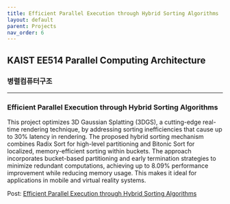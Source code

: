```yaml
---
title: Efficient Parallel Execution through Hybrid Sorting Algorithms
layout: default
parent: Projects
nav_order: 6
---
```


## KAIST EE514 Parallel Computing Architecture
### 병렬컴퓨터구조  

---

### Efficient Parallel Execution through Hybrid Sorting Algorithms  

This project optimizes 3D Gaussian Splatting (3DGS), a cutting-edge real-time rendering technique, by addressing sorting inefficiencies that cause up to 30% latency in rendering. The proposed hybrid sorting mechanism combines Radix Sort for high-level partitioning and Bitonic Sort for localized, memory-efficient sorting within buckets. The approach incorporates bucket-based partitioning and early termination strategies to minimize redundant computations, achieving up to 8.09% performance improvement while reducing memory usage. This makes it ideal for applications in mobile and virtual reality systems.  

Post: [Efficient Parallel Execution through Hybrid Sorting Algorithms](https://github.com/seoyoonkims/seoyoonkims.github.io/blob/main/docs/pdf/AE280_Term_Project.pdf)  

